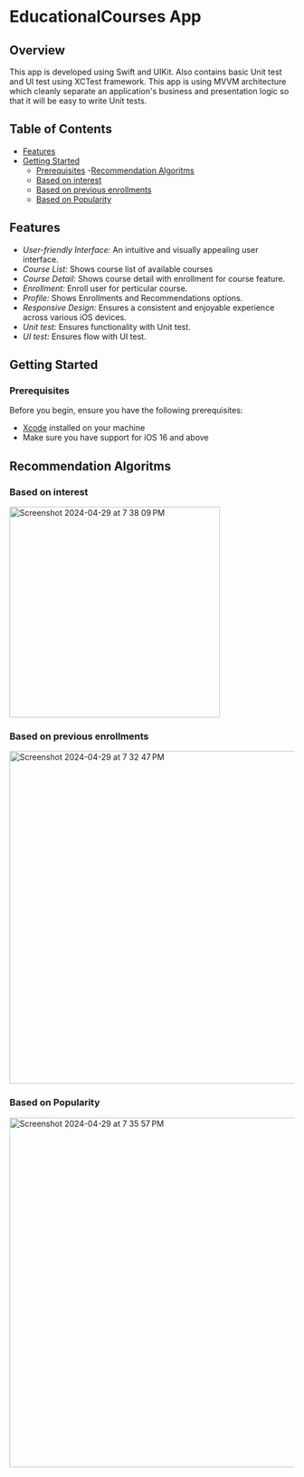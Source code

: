 # EducationalCourses App

## Overview

This app is developed using Swift and UIKit. Also contains basic Unit test and UI test using XCTest framework. This app is using MVVM architecture which cleanly separate an application's business and presentation logic so that it will be easy to write Unit tests.

## Table of Contents

- [Features](#features)
- [Getting Started](#getting-started)
  - [Prerequisites](#prerequisites)
-[Recommendation Algoritms](#Recommendation-Algoritms)
  - [Based on interest](#Based-on-interest)
  - [Based on previous enrollments](#Based-on-previous-enrollments)
  - [Based on Popularity](#Based-on-Popularity)


## Features

- *User-friendly Interface:* An intuitive and visually appealing user interface.
- *Course List:* Shows course list of available courses
- *Course Detail:* Shows course detail with enrollment for course feature.
- *Enrollment:* Enroll user for perticular course.
- *Profile:* Shows Enrollments and Recommendations options.
- *Responsive Design:* Ensures a consistent and enjoyable experience across various iOS devices.
- *Unit test:* Ensures functionality with Unit test.
- *UI test:* Ensures flow with UI test.


## Getting Started

### Prerequisites

Before you begin, ensure you have the following prerequisites:

- [Xcode](https://developer.apple.com/xcode/) installed on your machine
- Make sure you have support for iOS 16 and above


## Recommendation Algoritms

### Based on interest
<img width="372" alt="Screenshot 2024-04-29 at 7 38 09 PM" src="https://github.com/PrajaktaJ93/EducationalCoursesApp/assets/117655777/bac4bb4a-689c-42e6-86a0-c8ef584ce49c">

### Based on previous enrollments
<img width="587" alt="Screenshot 2024-04-29 at 7 32 47 PM" src="https://github.com/PrajaktaJ93/EducationalCoursesApp/assets/117655777/6c49697a-5a80-42ff-9b1d-c9c124c8a0fa">

### Based on Popularity
<img width="617" alt="Screenshot 2024-04-29 at 7 35 57 PM" src="https://github.com/PrajaktaJ93/EducationalCoursesApp/assets/117655777/1b530cff-4936-449b-aa43-bcb93c9ef754">

